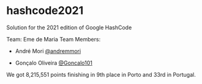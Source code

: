 # hashcode2021
Solution for the 2021 edition of Google HashCode

Team: Eme de Maria
Team Members:

* André Mori [@andremmori](https://github.com/andremmori/)

* Gonçalo Oliveira [@Goncalo101](https://github.com/goncalo101/)

We got 8,215,551 points finishing in 9th place in Porto and 33rd in Portugal.